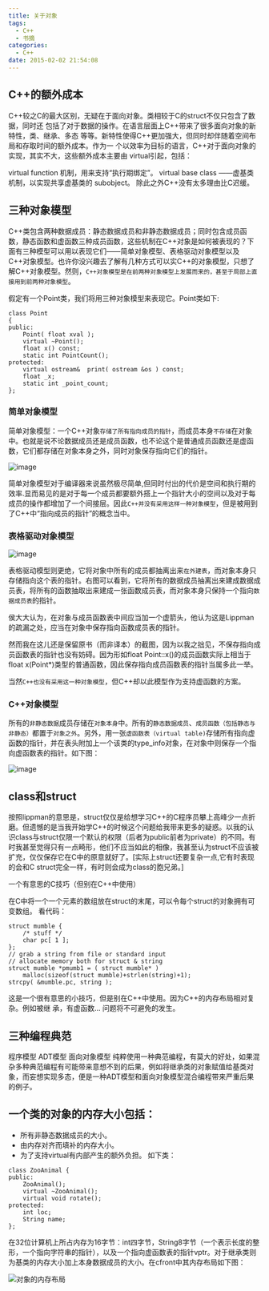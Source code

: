 ```yaml
---
title: 关于对象
tags:
  - C++
  - 书摘
categories:
  - C++
date: 2015-02-02 21:54:08
---
```


## C++的额外成本

C++较之C的最大区别，无疑在于面向对象。类相较于C的struct不仅只包含了数据，同时还
包括了对于数据的操作。在语言层面上C++带来了很多面向对象的新特性，类、继承、多态
等等。新特性使得C++更加强大，但同时却伴随着空间布局和存取时间的额外成本。作为一
个以效率为目标的语言，C++对于面向对象的实现，其实不大，这些额外成本主要由
virtual引起，包括：

virtual function 机制，用来支持“执行期绑定”。
virtual base class ——虚基类机制，以实现共享虚基类的 subobject。
除此之外C++没有太多理由比C迟缓。

## 三种对象模型

C++类包含两种数据成员：静态数据成员和非静态数据成员；同时包含成员函数，静态函数和虚函数三种成员函数，这些机制在C++对象是如何被表现的？下面有三种模型可以用以表现它们——简单对象模型、表格驱动对象模型以及C++对象模型。也许你没兴趣去了解有几种方式可以实C++的对象模型，只想了解C++对象模型。然则，`C++对象模型是在前两种对象模型上发展而来的，甚至于局部上直接用到前两种对象模型`。

假定有一个Point类，我们将用三种对象模型来表现它。Point类如下:
```
class Point  
{  
public:  
    Point( float xval ); 
    virtual ~Point();      
    float x() const;  
    static int PointCount();  
protected:  
    virtual ostream&  print( ostream &os ) const;
    float _x;  
    static int _point_count;  
};
```
### 简单对象模型

简单对象模型：一个C++对象`存储了所有指向成员的指针`，而成员本身`不存储`在对象中。也就是说不论数据成员还是成员函数，也不论这个是普通成员函数还是虚函数，它们都存储在对象本身之外，同时对象保存指向它们的指针。

![image](/images/cpp/cpp_1.png)

简单对象模型对于编译器来说虽然极尽简单,但同时付出的代价是空间和执行期的效率.显而易见的是对于每一个成员都要额外搭上一个指针大小的空间以及对于每成员的操作都增加了一个间接层。因此`C++并没有采用这样一种对象模型`，但是被用到了C++中“指向成员的指针”的概念当中。

### 表格驱动对象模型

![image](/images/cpp/cpp_2.png)

表格驱动模型则更绝，它将对象中所有的成员都抽离出来`在外建表`，而对象本身只存储指向这个表的指针。右图可以看到，它将所有的数据成员抽离出来建成数据成员表，将所有的函数抽取出来建成一张函数成员表，而对象本身只保持一个指向`数据成员表`的指针。

侯大大认为，在对象与成员函数表中间应当加一个虚箭头，他认为这是Lippman的疏漏之处，应当在对象中保存指向函数成员表的指针。

然而我在这儿还是保留原书（而非译本）的截图，因为以我之拙见，不保存指向成员函数表的指针也没有妨碍。因为形如float Point::x()的成员函数实际上相当于float x(Point*)类型的普通函数，因此保存指向成员函数表的指针当属多此一举。

当然`C++也没有采用这一种对象模型`，但C++却以此模型作为支持虚函数的方案。

### C++对象模型

所有的`非静态数据`成员存储在`对象本身`中。所有的`静态数据成员`、`成员函数（包括静态与非静态）`都置于`对象之外`。另外，用一张`虚函数表（virtual table)`存储所有指向虚函数的指针，并在表头附加上一个该类的type_info对象，在对象中则保存一个指向虚函数表的指针。如下图：

![image](/images/cpp/cpp_3.png)

## class和struct

按照lippman的意思是，struct仅仅是给想学习C++的C程序员攀上高峰少一点折磨。但遗憾的是当我开始学C++的时候这个问题给我带来更多的疑惑。以我的认识class与struct仅限一个默认的权限（后者为public前者为private）的不同。有时我甚至觉得只有一点畸形，他们不应当如此的相像，我甚至认为struct不应该被扩充，仅仅保存它在C中的原意就好了。[实际上struct还要复杂一点,它有时表现的会和C struct完全一样，有时则会成为class的胞兄弟。]

一个有意思的C技巧（但别在C++中使用）

在C中将一个一个元素的数组放在struct的末尾，可以令每个struct的对象拥有可变数组。
看代码：
```
struct mumble {  
    /* stuff */  
    char pc[ 1 ];  
};  
// grab a string from file or standard input  
// allocate memory both for struct & string  
struct mumble *pmumb1 = ( struct mumble* )  
    malloc(sizeof(struct mumble)+strlen(string)+1);  
strcpy( &mumble.pc, string );
```
这是一个很有意思的小技巧，但是别在C++中使用。因为C++的内存布局相对复杂。例如被继
承，有虚函数… 问题将不可避免的发生。

## 三种编程典范

程序模型
ADT模型
面向对象模型
纯粹使用一种典范编程，有莫大的好处，如果混杂多种典范编程有可能带来意想不到的后果，例如将继承类的对象赋值给基类对象，而妄想实现多态，便是一种ADT模型和面向对象模型混合编程带来严重后果的例子。

## 一个类的对象的内存大小包括：

- 所有非静态数据成员的大小。
- 由内存对齐而填补的内存大小。
- 为了支持virtual有内部产生的额外负担。
如下类：
```
class ZooAnimal {  
public:  
    ZooAnimal();  
    virtual ~ZooAnimal();  
    virtual void rotate();  
protected:  
    int loc;  
    String name;  
};
```
在32位计算机上所占内存为16字节：int四字节，String8字节（一个表示长度的整形，一个指向字符串的指针），以及一个指向虚函数表的指针vptr。对于继承类则为基类的内存大小加上本身数据成员的大小。在cfront中其内存布局如下图：

![对象的内存布局](/images/cpp/cpp_3.png)
